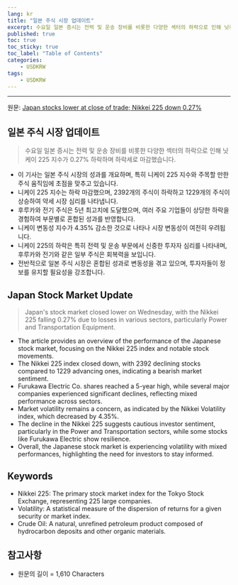 ```yaml
---
lang: kr
title: "일본 주식 시장 업데이트"
excerpt: 수요일 일본 증시는 전력 및 운송 장비를 비롯한 다양한 섹터의 하락으로 인해 닛케이 225 지수가 0.27% 하락하며 하락세로 마감했습니다.
published: true
toc: true
toc_sticky: true
toc_label: "Table of Contents"
categories:
    - USDKRW
tags:
    - USDKRW
---
```


---

  원문: [Japan stocks lower at close of trade; Nikkei 225 down 0.27%](https://www.investing.com/news/stock-market-news/japan-stocks-lower-at-close-of-trade-nikkei-225-down-027-3801902)

## 일본 주식 시장 업데이트

> 수요일 일본 증시는 전력 및 운송 장비를 비롯한 다양한 섹터의 하락으로 인해 닛케이 225 지수가 0.27% 하락하며 하락세로 마감했습니다.


- 이 기사는 일본 주식 시장의 성과를 개요하며, 특히 니케이 225 지수와 주목할 만한 주식 움직임에 초점을 맞추고 있습니다.
- 니케이 225 지수는 하락 마감했으며, 2392개의 주식이 하락하고 1229개의 주식이 상승하여 약세 시장 심리를 나타냅니다.
- 후루카와 전기 주식은 5년 최고치에 도달했으며, 여러 주요 기업들이 상당한 하락을 경험하여 부문별로 혼합된 성과를 반영합니다.
- 니케이 변동성 지수가 4.35% 감소한 것으로 나타나 시장 변동성이 여전히 우려됩니다.
- 니케이 225의 하락은 특히 전력 및 운송 부문에서 신중한 투자자 심리를 나타내며, 후루카와 전기와 같은 일부 주식은 회복력을 보입니다.
- 전반적으로 일본 주식 시장은 혼합된 성과로 변동성을 겪고 있으며, 투자자들이 정보를 유지할 필요성을 강조합니다.

## Japan Stock Market Update

> Japan's stock market closed lower on Wednesday, with the Nikkei 225 falling 0.27% due to losses in various sectors, particularly Power and Transportation Equipment.


- The article provides an overview of the performance of the Japanese stock market, focusing on the Nikkei 225 index and notable stock movements.
- The Nikkei 225 index closed down, with 2392 declining stocks compared to 1229 advancing ones, indicating a bearish market sentiment.
- Furukawa Electric Co. shares reached a 5-year high, while several major companies experienced significant declines, reflecting mixed performance across sectors.
- Market volatility remains a concern, as indicated by the Nikkei Volatility index, which decreased by 4.35%.
- The decline in the Nikkei 225 suggests cautious investor sentiment, particularly in the Power and Transportation sectors, while some stocks like Furukawa Electric show resilience.
- Overall, the Japanese stock market is experiencing volatility with mixed performances, highlighting the need for investors to stay informed.

## Keywords

- Nikkei 225: The primary stock market index for the Tokyo Stock Exchange, representing 225 large companies.
- Volatility: A statistical measure of the dispersion of returns for a given security or market index.
- Crude Oil: A natural, unrefined petroleum product composed of hydrocarbon deposits and other organic materials.

## 참고사항

- 원문의 길이 = 1,610 Characters

